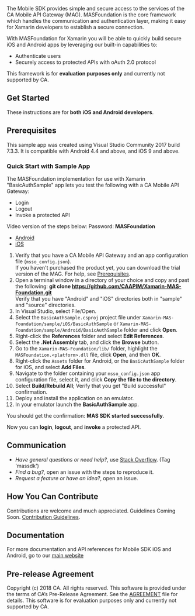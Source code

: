 
The Mobile SDK provides simple and secure access to the services of the CA Mobile API Gateway (MAG). MASFoundation is the core framework which handles the communication and authentication layer, making it easy for Xamarin developers to establish a secure connection.

With MASFoundation for Xamarin you will be able to quickly build secure iOS and Android apps by leveraging our built-in capabilities to:
- Authenticate users
- Securely access to protected APIs with oAuth 2.0 protocol

This framework is for **evaluation purposes only** and currently not supported by CA.

## Get Started

These instructions are for **both iOS and Android developers**. 

## Prerequisites
This sample app was created using Visual Studio Community 2017 build 7.3.3. It is compatible with Android 4.4 and above, and iOS 9 and above.

### Quick Start with Sample App

The MASFoundation implementation for use with Xamarin "BasicAuthSample" app lets you test the following with a CA Mobile API Gateway:

- Login
- Logout
- Invoke a protected API 

Video version of the steps below: 
Password: **MASFoundation**
  
- [Android](https://vimeo.com/252969575)
- [iOS](https://vimeo.com/252970911) 

1. Verify that you have a CA Mobile API Gateway and an app configuration file (`msso_config.json`).  
If you haven't purchased the product yet, you can download the trial version of the MAG. For help, see [Prerequisites][prerequisites].
2. Open a terminal window in a directory of your choice and copy and past the following: **git clone https://github.com/CAAPIM/Xamarin-MAS-Foundation.git**     
Verify that you have "Android" and "iOS" directories both in "sample" and "source" directories.
3. In Visual Studio, select File/Open.
4. Select the `BasicAuthSample.csproj` project file under `Xamarin-MAS-Foundation/sample/iOS/BasicAuthSample` or `Xamarin-MAS-Foundation/sample/Android/BasicAuthSample` folder and click **Open**. 
5. Right-click the **References** folder and select **Edit References**. 
6. Select the **.Net Assembly** tab, and click the **Browse** button.
7. Go to the `Xamarin-MAS-Foundation/lib/` folder, highlight the `MASFoundation.<platform>.dll` file, click **Open**, and then **OK**.
8. Right-click the `Assets` folder for Android, or the `BasicAuthSample` folder for iOS, and select **Add Files**.
9. Navigate to the folder containing your `msso_config.json` app configuration file, select it, and click **Copy the file to the directory**.
10. Select **Build/Rebuild All**; Verify that you get "Build successful" confirmation.
11. Deploy and install the application on an emulator.
12. In your emulator launch the **BasicAuthSample** app.

You should get the confirmation: **MAS SDK started successfully**.

Now you can **login**, **logout**, and **invoke** a protected API. 
 
## Communication

- *Have general questions or need help?*, use [Stack Overflow][StackOverflow]. (Tag 'massdk')
- *Find a bug?*, open an issue with the steps to reproduce it.
- *Request a feature or have an idea?*, open an issue.

## How You Can Contribute

Contributions are welcome and much appreciated. Guidelines Coming Soon. [Contribution Guidelines][contributing].

## Documentation

For more documentation and API references for Mobile SDK iOS and Android, go to our [main website][docs]

## Pre-release Agreement

Copyright (c) 2018 CA. All rights reserved.
This software is provided under the terms of CA’s Pre-Release Agreement. See the [AGREEMENT][agreement-link] file for details. This software is for evaluation purposes only and currently not supported by CA.

 [mag]: https://docops.ca.com/mag
 [mas.ca.com]: http://mas.ca.com/
 [docs]: http://mas.ca.com/docs/
 [StackOverflow]: http://stackoverflow.com/questions/tagged/massdk
 [download]: https://github.com/CAAPIM/iOS-MAS-Foundation/archive/master.zip
 [contributing]: /CONTRIBUTING
 [license-link]: /LICENSE
 [prerequisites]: http://mas.ca.com/docs/ios/1.6.00/guides/#prerequisites
 [agreement-link]: /CA-Beta-Pre-Release-Agreement
